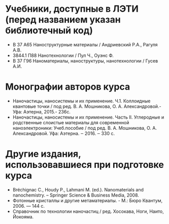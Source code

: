 # Учебники, доступные в ЛЭТИ (перед названием указан библиотечный код)
- В 37 А65 Наноструктурные материалы / Андриевский Р.А., Рагуля А.В.
- З844.1 П88 Нанотехнологии / Пул Ч., Оуэнс Ф.
- В 37 Г96 Наноматериалы, наноструктуры, нанотехнологии / Гусев А.И.

# Монографии авторов курса
- Наночастицы, наносистемы и их применение. Ч.1. Коллоидные квантовые точки / под ред. В. А. Мошникова, О. А. Александровой.-Уфа: Аэтерна, 2015.- 236с.
- Наночастицы, наносистемы и их применение. Часть II. Углеродные и родственные слоистые материалы для современной наноэлектроники: Учеб.пособие / под ред. В. А. Мошникова, О. А. Александровой. Уфа: Аэтерна. ‒ 2016. ‒ 330 с.

# Другие издания, использовавшиеся при подготовке курса

- Bréchignac C., Houdy P., Lahmani M. (ed.). Nanomaterials and nanochemistry. – Springer Science & Business Media, 2008.
- Фотонные кристаллы и другие метаматериалы. - М.: Бюро Квантум, 2006. — 144 с.
- Справочник по технологии наночастиц / ред. Хосокава, Ноги, Наито, Йокояма. 